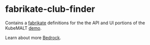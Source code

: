 # fabrikate-club-finder
Contains a [fabrikate](https://github.com/Microsoft/fabrikate) definitions for the the API and UI portions of the KubeMALT [demo](https://github.com/CatalystCode/kubemalt/tree/master/demo#monitoring-endpoints).

Learn about more [Bedrock](https://github.com/Microsoft/bedrock).